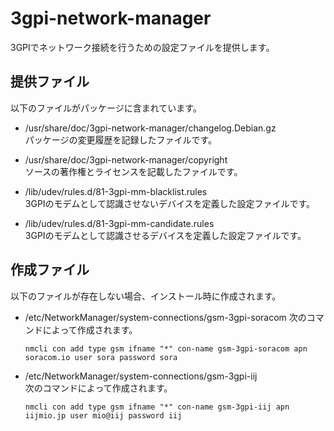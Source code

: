 3gpi-network-manager
====================

3GPIでネットワーク接続を行うための設定ファイルを提供します。

## 提供ファイル
以下のファイルがパッケージに含まれています。

* /usr/share/doc/3gpi-network-manager/changelog.Debian.gz  
  パッケージの変更履歴を記録したファイルです。  

* /usr/share/doc/3gpi-network-manager/copyright  
  ソースの著作権とライセンスを記載したファイルです。  

* /lib/udev/rules.d/81-3gpi-mm-blacklist.rules  
  3GPIのモデムとして認識させないデバイスを定義した設定ファイルです。  

* /lib/udev/rules.d/81-3gpi-mm-candidate.rules  
  3GPIのモデムとして認識させるデバイスを定義した設定ファイルです。  

## 作成ファイル  
以下のファイルが存在しない場合、インストール時に作成されます。  

* /etc/NetworkManager/system-connections/gsm-3gpi-soracom
  次のコマンドによって作成されます。  
  ```
  nmcli con add type gsm ifname "*" con-name gsm-3gpi-soracom apn soracom.io user sora password sora
  ```

* /etc/NetworkManager/system-connections/gsm-3gpi-iij  
  次のコマンドによって作成されます。  
  ```
  nmcli con add type gsm ifname "*" con-name gsm-3gpi-iij apn iijmio.jp user mio@iij password iij
  ```

